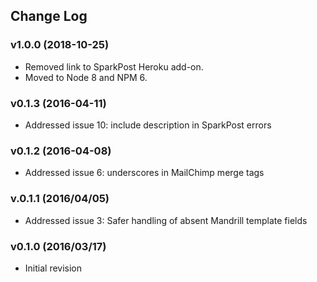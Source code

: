 ## Change Log

### v1.0.0 (2018-10-25)
- Removed link to SparkPost Heroku add-on.
- Moved to Node 8 and NPM 6.

### v0.1.3 (2016-04-11)
 - Addressed issue 10: include description in SparkPost errors

### v0.1.2 (2016-04-08)
 - Addressed issue 6: underscores in MailChimp merge tags

### v.0.1.1 (2016/04/05)
 - Addressed issue 3: Safer handling of absent Mandrill template fields

### v0.1.0 (2016/03/17)

 - Initial revision
